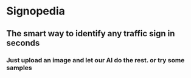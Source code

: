 # Signopedia

## The smart way to identify any traffic sign in seconds

### Just upload an image and let our AI do the rest. or try some samples
